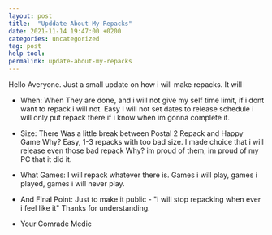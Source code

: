 ```yaml
---
layout: post
title:  "Upddate About My Repacks"
date: 2021-11-14 19:47:00 +0200
categories: uncategorized
tag: post
help tool:                                                                                               |
permalink: update-about-my-repacks
---
```

Hello Averyone. Just a small update on how i will make repacks. It will

* When: When They are done, and i will not give my self time limit, if i dont want to repack i will not. Easy
I will not set dates to release schedule i will only put repack there if i know when im gonna complete it.

* Size: There Was a little break between Postal 2 Repack and Happy Game Why? Easy, 1-3 repacks with too bad size.
I made choice that i will release even those bad repack Why? im proud of them, im proud of my PC that it did it.

* What Games: I will repack whatever there is. Games i will play, games i played, games i will never play.

* And Final Point: Just to make it public - "I will stop repacking when ever i feel like it" Thanks for understanding.

- Your Comrade Medic